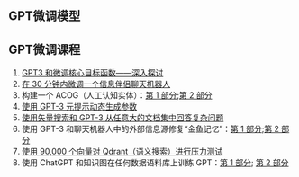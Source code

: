 
## GPT微调模型

## GPT微调课程
1. [GPT3 和微调核心目标函数——深入探讨](https://www.classcentral.com/classroom/youtube-gpt3-finetuning-the-core-objective-functions-a-deep-dive-126223)
2. [在 30 分钟内微调一个信息伴侣聊天机器人](https://www.classcentral.com/classroom/youtube-gpt-3-working-session-finetune-an-information-companion-chatbot-in-30-minutes-research-only-126221)
3. 构建一个 ACOG（人工认知实体）：[第 1 部分](https://www.classcentral.com/classroom/youtube-let-s-build-an-acog-artificial-cognitive-entity-part-1-126216);[第 2 部分](https://www.classcentral.com/classroom/youtube-let-s-build-an-acog-artificial-cognitive-entity-part-2-126215)
4.  [使用 GPT-3 元提示动态生成参数](https://www.classcentral.com/classroom/youtube-gpt3-finetuning-the-core-objective-functions-a-deep-dive-126223)
5. [使用矢量搜索和 GPT-3 从任意大的文档集中回答复杂问题](https://www.classcentral.com/classroom/youtube-answer-complex-questions-from-an-arbitrarily-large-set-of-documents-with-vector-search-and-gpt-3-126212)
6. 使用 GPT-3 和聊天机器人中的外部信息源修复“金鱼记忆”：[第 1 部分](https://www.classcentral.com/classroom/youtube-fixing-goldfish-memory-with-gpt-3-and-external-sources-of-information-in-a-chatbot-part-1-126211);[第 2 部分](https://www.classcentral.com/classroom/youtube-fixing-goldfish-memory-with-gpt-3-and-external-sources-of-information-in-a-chatbot-part-2-126210)
7. [使用 90,000 个向量对 Qdrant（语义搜索）进行压力测试](https://www.classcentral.com/classroom/youtube-stress-testing-qdrant-semantic-search-with-90-000-vectors-lightning-fast-search-microservice-126199)
8. 使用 ChatGPT 和知识图在任何数据语料库上训练 GPT：[第 1 部分](https://www.classcentral.com/classroom/youtube-train-gpt-3-on-any-corpus-of-data-with-chatgpt-and-knowledge-graphs-scotus-opinions-part-1-126187); [第 2 部分](https://www.classcentral.com/classroom/youtube-train-gpt-3-on-any-corpus-of-data-with-chatgpt-and-knowledge-graphs-scotus-opinions-part-2-126186)
